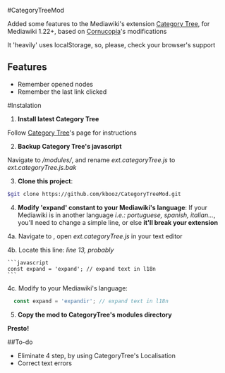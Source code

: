 #CategoryTreeMod

Added some features to the Mediawiki's extension [Category Tree](https://www.mediawiki.org/wiki/Extension:CategoryTree), for Mediawiki 1.22+, based on [Cornucopia](https://www.mediawiki.org/wiki/User:Cornucopia)'s modifications

It 'heavily' uses localStorage, so, please, check your browser's support

## Features
* Remember opened nodes
* Remember the last link clicked
 
#Instalation
1. __Install latest Category Tree__

  Follow [Category Tree](https://www.mediawiki.org/wiki/Extension:CategoryTree)'s page for instructions

2. __Backup Category Tree's javascript__

  Navigate to _<category tree dir>/modules/_, and rename _ext.categoryTree.js_ to _ext.categoryTree.js.bak_

3. __Clone this project__:

  ```sh
  $git clone https://github.com/kbooz/CategoryTreeMod.git
  ```

4. __Modify 'expand' constant to your Mediawiki's language__: If your Mediawiki is in another language _i.e.: portuguese, spanish, italian..._, you'll need to change a simple line, or else __it'll break your extension__
  
  4a. Navigate to <category tree __mod__ dir>, open _ext.categoryTree.js_ in your text editor

  4b. Locate this line: _line 13, probably_

    ```javascript
    const expand = 'expand'; // expand text in l18n
    ```
  4c. Modify to your Mediawiki's language:
  
  ```javascript
    const expand = 'expandir'; // expand text in l18n
  ```
  
5. __Copy the mod to CategoryTree's modules directory__

__Presto!__

##To-do
* Eliminate 4 step, by using CategoryTree's Localisation
* Correct text errors
